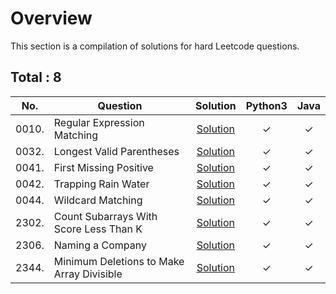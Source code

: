 # Overview

This section is a compilation of solutions for hard Leetcode questions.


## Total : 8


| No. | Question | Solution | Python3 | Java |
|:---:|----------|:--------:|:-------:|:----:|
| 0010. | Regular Expression Matching | [Solution](https://github.com/ezryn-zaharoff/leetcode-solutions/blob/master/hard/Q0010.md) | ✓ | ✓ |
| 0032. | Longest Valid Parentheses | [Solution](https://github.com/ezryn-zaharoff/leetcode-solutions/blob/master/hard/Q0032.md) | ✓ | ✓ |
| 0041. | First Missing Positive | [Solution](https://github.com/ezryn-zaharoff/leetcode-solutions/blob/master/hard/Q0041.md) | ✓ | ✓ |
| 0042. | Trapping Rain Water | [Solution](https://github.com/ezryn-zaharoff/leetcode-solutions/blob/master/hard/Q0042.md) | ✓ | ✓ |
| 0044. | Wildcard Matching | [Solution](https://github.com/ezryn-zaharoff/leetcode-solutions/blob/master/hard/Q0044.md) | ✓ | ✓ |
| 2302. | Count Subarrays With Score Less Than K | [Solution](https://github.com/ezryn-zaharoff/leetcode-solutions/blob/master/hard/Q2302.md) | ✓ | ✓ |
| 2306. | Naming a Company | [Solution](https://github.com/ezryn-zaharoff/leetcode-solutions/blob/master/hard/Q2306.md) | ✓ | ✓ |
| 2344. | Minimum Deletions to Make Array Divisible | [Solution](https://github.com/ezryn-zaharoff/leetcode-solutions/blob/master/hard/Q2306.md) | ✓ | ✓ |
